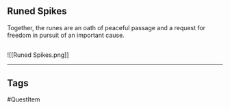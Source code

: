 ## Runed Spikes
Together, the runes are an oath of peaceful
passage and a request for freedom in
pursuit of an important cause.
## 
![[Runed Spikes.png]]

---
## Tags
#QuestItem